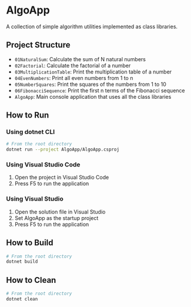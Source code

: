 # AlgoApp

A collection of simple algorithm utilities implemented as class libraries.

## Project Structure

- `01NaturalSum`: Calculate the sum of N natural numbers
- `02Factorial`: Calculate the factorial of a number
- `03MultiplicationTable`: Print the multiplication table of a number
- `04EvenNumbers`: Print all even numbers from 1 to n
- `05NumberSquares`: Print the squares of the numbers from 1 to 10
- `06FibonacciSequence`: Print the first n terms of the Fibonacci sequence
- `AlgoApp`: Main console application that uses all the class libraries

## How to Run

### Using dotnet CLI

```bash
# From the root directory
dotnet run --project AlgoApp/AlgoApp.csproj
```

### Using Visual Studio Code

1. Open the project in Visual Studio Code
2. Press F5 to run the application

### Using Visual Studio

1. Open the solution file in Visual Studio
2. Set AlgoApp as the startup project
3. Press F5 to run the application

## How to Build

```bash
# From the root directory
dotnet build

```

## How to Clean

```bash
# From the root directory
dotnet clean
```

